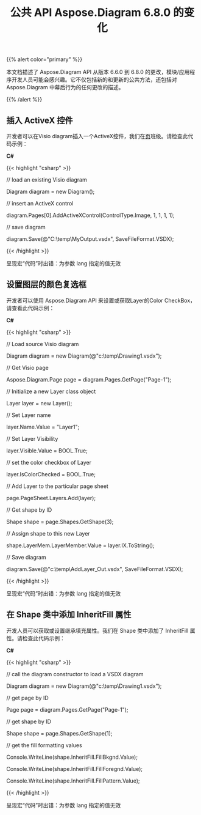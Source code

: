 ﻿---
title: 公共 API Aspose.Diagram 6.8.0 的变化
type: docs
weight: 10
url: /zh/net/public-api-changes-in-aspose-diagram-6-8-0/
---
{{% alert color="primary" %}} 

本文档描述了 Aspose.Diagram API 从版本 6.6.0 到 6.8.0 的更改，模块/应用程序开发人员可能会感兴趣。它不仅包括新的和更新的公共方法，还包括对 Aspose.Diagram 中幕后行为的任何更改的描述。

{{% /alert %}} 
## **插入 ActiveX 控件**
开发者可以在Visio diagram插入一个ActiveX控件，我们在[页](http://www.aspose.com/api/net/diagram/aspose.diagram/page)班级。请检查此代码示例：

**C#**

{{< highlight "csharp" >}}

 // load an existing Visio diagram

Diagram diagram = new Diagram();

// insert an ActiveX control

diagram.Pages[0].AddActiveXControl(ControlType.Image, 1, 1, 1, 1);

// save diagram

diagram.Save(@"C:\temp\MyOutput.vsdx", SaveFileFormat.VSDX);

{{< /highlight >}}

呈现宏“代码”时出错：为参数 lang 指定的值无效
## **设置图层的颜色复选框**
开发者可以使用 Aspose.Diagram API 来设置或获取Layer的Color CheckBox，请查看此代码示例：

**C#**

{{< highlight "csharp" >}}

 // Load source Visio diagram

Diagram diagram = new Diagram(@"c:\temp\Drawing1.vsdx");

// Get Visio page

Aspose.Diagram.Page page = diagram.Pages.GetPage("Page-1");

// Initialize a new Layer class object

Layer layer = new Layer();

// Set Layer name

layer.Name.Value = "Layer1";

// Set Layer Visibility

layer.Visible.Value = BOOL.True;

// set the color checkbox of Layer

layer.IsColorChecked = BOOL.True;

// Add Layer to the particular page sheet

page.PageSheet.Layers.Add(layer);

// Get shape by ID

Shape shape = page.Shapes.GetShape(3);

// Assign shape to this new Layer

shape.LayerMem.LayerMember.Value = layer.IX.ToString();

// Save diagram

diagram.Save(@"c:\temp\AddLayer_Out.vsdx", SaveFileFormat.VSDX);

{{< /highlight >}}

呈现宏“代码”时出错：为参数 lang 指定的值无效
## **在 Shape 类中添加 InheritFill 属性**
开发人员可以获取或设置继承填充属性。我们在 Shape 类中添加了 InheritFill 属性。请检查此代码示例：

**C#**

{{< highlight "csharp" >}}

 // call the diagram constructor to load a VSDX diagram

Diagram diagram = new Diagram(@"c:\temp\Drawing1.vsdx");

// get page by ID

Page page = diagram.Pages.GetPage("Page-1");

// get shape by ID

Shape shape = page.Shapes.GetShape(1);

// get the fill formatting values

Console.WriteLine(shape.InheritFill.FillBkgnd.Value);

Console.WriteLine(shape.InheritFill.FillForegnd.Value);

Console.WriteLine(shape.InheritFill.FillPattern.Value);

{{< /highlight >}}

呈现宏“代码”时出错：为参数 lang 指定的值无效
